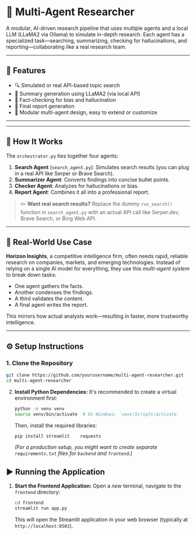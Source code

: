 # 🤖 Multi-Agent Researcher

A modular, AI-driven research pipeline that uses multiple agents and a local LLM (LLaMA2 via Ollama) to simulate in-depth research. Each agent has a specialized task—searching, summarizing, checking for hallucinations, and reporting—collaborating like a real research team.

---

## 🚀 Features

- 🔍 Simulated or real API-based topic search
- 🧠 Summary generation using LLaMA2 (via local API)
- 🧐 Fact-checking for bias and hallucination
- 📄 Final report generation
- 🧩 Modular multi-agent design, easy to extend or customize

---

---

## 🧪 How It Works

The `orchestrator.py` ties together four agents:

1. **Search Agent** (`search_agent.py`): Simulates search results (you can plug in a real API like Serper or Brave Search).
2. **Summarizer Agent**: Converts findings into concise bullet points.
3. **Checker Agent**: Analyzes for hallucinations or bias.
4. **Report Agent**: Combines it all into a professional report.

> ✏️ **Want real search results?**
> Replace the dummy `run_search()` function in `search_agent.py` with an actual API call like Serper.dev, Brave Search, or Bing Web API.

---

## 💼 Real-World Use Case

**Horizon Insights**, a competitive intelligence firm, often needs rapid, reliable research on companies, markets, and emerging technologies. Instead of relying on a single AI model for everything, they use this *multi-agent system* to break down tasks:

- One agent gathers the facts.
- Another condenses the findings.
- A third validates the content.
- A final agent writes the report.

This mirrors how actual analysts work—resulting in faster, more trustworthy intelligence.

---

## ⚙️ Setup Instructions

### 1. Clone the Repository

```bash
git clone https://github.com/yourusername/multi-agent-researcher.git
cd multi-agent-researcher
```
2.  **Install Python Dependencies:**
    It's recommended to create a virtual environment first:
    ```bash
    python -m venv venv
    source venv/bin/activate  # On Windows: `venv\Scripts\activate`
    ```
    Then, install the required libraries:
    ```bash
    pip install streamlit    requests
    ```
    *(For a production setup, you might want to create separate `requirements.txt` files for `backend` and `frontend`.)*

 ## ▶️ Running the Application

1.  **Start the Frontend Application:**
    Open a *new* terminal, navigate to the `frontend` directory:
    ```bash
    cd frontend
    streamlit run app.py
    ```
    This will open the Streamlit application in your web browser (typically at `http://localhost:8501`).


